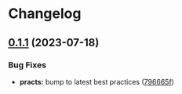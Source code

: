 # Changelog

## [0.1.1](https://github.com/ehmpathy/event-stream-pubsub/compare/v0.1.0...v0.1.1) (2023-07-18)


### Bug Fixes

* **practs:** bump to latest best practices ([796665f](https://github.com/ehmpathy/event-stream-pubsub/commit/796665f78c9b6d543824ef5efdab58dc9d1c830a))
